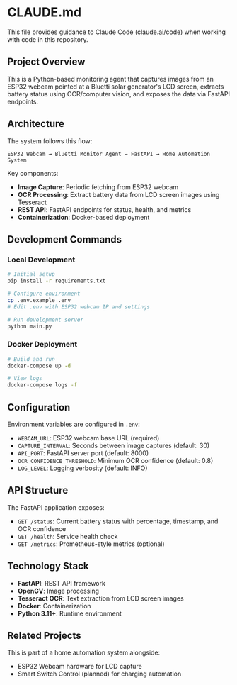 # CLAUDE.md

This file provides guidance to Claude Code (claude.ai/code) when working with code in this repository.

## Project Overview

This is a Python-based monitoring agent that captures images from an ESP32 webcam pointed at a Bluetti solar generator's LCD screen, extracts battery status using OCR/computer vision, and exposes the data via FastAPI endpoints.

## Architecture

The system follows this flow:
```
ESP32 Webcam → Bluetti Monitor Agent → FastAPI → Home Automation System
```

Key components:
- **Image Capture**: Periodic fetching from ESP32 webcam
- **OCR Processing**: Extract battery data from LCD screen images using Tesseract
- **REST API**: FastAPI endpoints for status, health, and metrics
- **Containerization**: Docker-based deployment

## Development Commands

### Local Development
```bash
# Initial setup
pip install -r requirements.txt

# Configure environment
cp .env.example .env
# Edit .env with ESP32 webcam IP and settings

# Run development server
python main.py
```

### Docker Deployment
```bash
# Build and run
docker-compose up -d

# View logs
docker-compose logs -f
```

## Configuration

Environment variables are configured in `.env`:
- `WEBCAM_URL`: ESP32 webcam base URL (required)
- `CAPTURE_INTERVAL`: Seconds between image captures (default: 30)
- `API_PORT`: FastAPI server port (default: 8000)
- `OCR_CONFIDENCE_THRESHOLD`: Minimum OCR confidence (default: 0.8)
- `LOG_LEVEL`: Logging verbosity (default: INFO)

## API Structure

The FastAPI application exposes:
- `GET /status`: Current battery status with percentage, timestamp, and OCR confidence
- `GET /health`: Service health check
- `GET /metrics`: Prometheus-style metrics (optional)

## Technology Stack

- **FastAPI**: REST API framework
- **OpenCV**: Image processing
- **Tesseract OCR**: Text extraction from LCD screen images
- **Docker**: Containerization
- **Python 3.11+**: Runtime environment

## Related Projects

This is part of a home automation system alongside:
- ESP32 Webcam hardware for LCD capture
- Smart Switch Control (planned) for charging automation